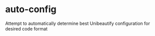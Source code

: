 # auto-config
Attempt to automatically determine best Unibeautify configuration for desired code format
